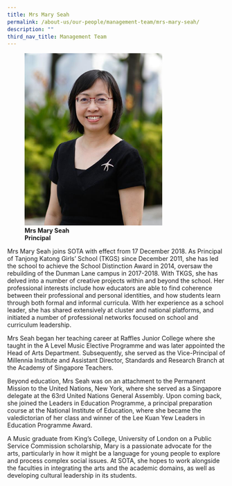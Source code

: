 ```yaml
---
title: Mrs Mary Seah
permalink: /about-us/our-people/management-team/mrs-mary-seah/
description: ""
third_nav_title: Management Team
---
```

<figure>
<img style="width:75%" src="/images/mrs-mary-seah.jpg">
<figcaption> <strong>Mrs Mary Seah<br>
Principal</strong> </figcaption>
</figure>

Mrs Mary Seah joins SOTA with effect from 17 December 2018. As Principal of Tanjong Katong Girls’ School (TKGS) since December 2011, she has led the school to achieve the School Distinction Award in 2014, oversaw the rebuilding of the Dunman Lane campus in 2017-2018. With TKGS, she has delved into a number of creative projects within and beyond the school. Her professional interests include how educators are able to find coherence between their professional and personal identities, and how students learn through both formal and informal curricula. With her experience as a school leader, she has shared extensively at cluster and national platforms, and initiated a number of professional networks focused on school and curriculum leadership.

  

Mrs Seah began her teaching career at Raffles Junior College where she taught in the A Level Music Elective Programme and was later appointed the Head of Arts Department. Subsequently, she served as the Vice-Principal of Millennia Institute and Assistant Director, Standards and Research Branch at the Academy of Singapore Teachers.

  

Beyond education, Mrs Seah was on an attachment to the Permanent Mission to the United Nations, New York, where she served as a Singapore delegate at the 63rd United Nations General Assembly. Upon coming back, she joined the Leaders in Education Programme, a principal preparation course at the National Institute of Education, where she became the valedictorian of her class and winner of the Lee Kuan Yew Leaders in Education Programme Award.

  

A Music graduate from King’s College, University of London on a Public Service Commission scholarship, Mary is a passionate advocate for the arts, particularly in how it might be a language for young people to explore and process complex social issues. At SOTA, she hopes to work alongside the faculties in integrating the arts and the academic domains, as well as developing cultural leadership in its students.